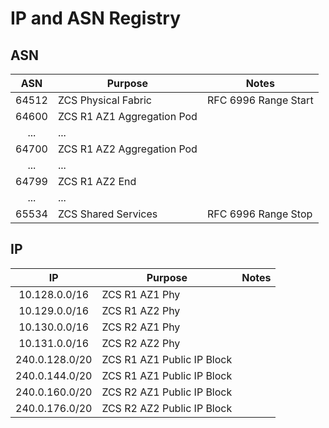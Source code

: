 # IP and ASN Registry

## ASN

| ASN | Purpose | Notes |
|:-:|-|-|
| 64512 | ZCS Physical Fabric | RFC 6996 Range Start |
| 64600 | ZCS R1 AZ1 Aggregation Pod | |
| ... | ... | |
| 64700 | ZCS R1 AZ2 Aggregation Pod | |
| ... | ... | |
| 64799 | ZCS R1 AZ2 End | |
| ... | ... | |
| 65534 | ZCS Shared Services | RFC 6996 Range Stop |

## IP

| IP | Purpose | Notes |
|:-:|-|-|
| 10.128.0.0/16 | ZCS R1 AZ1 Phy | |
| 10.129.0.0/16 | ZCS R1 AZ2 Phy | |
| 10.130.0.0/16 | ZCS R2 AZ1 Phy | |
| 10.131.0.0/16 | ZCS R2 AZ2 Phy | |
| 240.0.128.0/20 | ZCS R1 AZ1 Public IP Block | |
| 240.0.144.0/20 | ZCS R1 AZ1 Public IP Block | |
| 240.0.160.0/20 | ZCS R2 AZ1 Public IP Block | |
| 240.0.176.0/20 | ZCS R2 AZ2 Public IP Block | |
